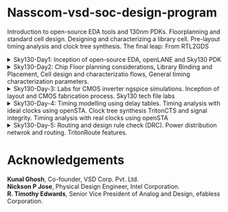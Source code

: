 # Nasscom-vsd-soc-design-program
Introduction to open-source EDA tools and 130nm PDKs. Floorplanning and standard cell design. Designing and characterizing a library cell. Pre-layout timing analysis and clock tree synthesis. The final leap: From RTL2GDS 

<details>
  <summary>Sky130-Day1: Inception of open-source EDA, openLANE and Sky130 PDK</summary>
  Commands to invoke the OpenLANE flow and perform synthesis:

```bash
  #Change directory to OpenLANE flow directory
  $cd Desktop/work/tools/openlane_working_dir/openlane

  #Invoke the OpenLANE flow Docker subsystem
  #(Ensure Docker is installed and configured on your system)
  $docker

  #Start the OpenLANE interactive flow
  %./flow.tcl -interactive

  #Load OpenLANE required packages
  %package require openlane 0.9

  #Prepare the design for synthesis
  %prep -design picorv32a

  #Run the synthesis process
  %run_synthesis
```

Screenshots of the operations
![d1_1](https://github.com/user-attachments/assets/7735f6bf-c0dd-4972-b342-163244357eb5)
![d1_2](https://github.com/user-attachments/assets/b13ec707-5916-460a-b98a-1adaa60e1b00)
![d1_3](https://github.com/user-attachments/assets/1c1f3481-1e31-42be-a011-74a17488fbe5)
![d1_4](https://github.com/user-attachments/assets/f968126c-a07c-404e-801a-08583b09ace5)

</details>

<details>
  <summary>Sky130-Day2: Chip Floor planning considerations, Library Binding and Placement, Cell design and characterizatio flows, General timing characterization parameters.</summary>
  1.Run floorplan using openlane and steps to view floorplan  
  Commands to review floorplan layout in Magic  
  
  ![run_fp](https://github.com/user-attachments/assets/9d9326db-f332-48d2-9441-ea1ff53c9ab6)
  ![run_fp2](https://github.com/user-attachments/assets/fb49396e-b79f-451c-8e69-85e5fa8d58cc)  
  
```bash
  #Change directory to path containing generated floorplan def
  $ cd Desktop/work/tools/openlane_working_dir/openlane/designs/picorv32a/runs/27-01_18- 
  04/results/floorplan/

  #Command to load the floorplan def in magic tool
  magic -T home/vsduser/Desktop/work/tools/openlane_working_dir/pdks/sky130A/libs.tech/magic/sky130A.tech lef read ../../tmp/merged.lef def read picorv32a.floorplan.def &
```

  ![fp](https://github.com/user-attachments/assets/fc4c04f1-ff62-4d7e-ab98-1632f4789374)
  ![fp_port_layer_in_config](https://github.com/user-attachments/assets/052d4db7-9083-4d15-b84f-7b48131d0bd4)

 
  2.Congestion aware placement using RePlAce  
  
  ![run_pc](https://github.com/user-attachments/assets/ef81ef61-3a60-403e-91a1-a43851219e3f)
  ![run_pc2](https://github.com/user-attachments/assets/6ab74807-6bf1-47e8-84e3-e136890711cd)  
  
  Commands to run placement using RePlAce:  
  
```bash
  #Change directory to path containing generated placement def
  $ cd Desktop/work/tools/openlane_working_dir/openlane/designs/picorv32a/runs/27-01_18-04/results/placement/

  #Command to load the placement def in magic tool
  magic -T /home/vsduser/Desktop/work/tools/openlane_working_dir/pdks/sky130A/libs.tech/magic/sky130A.tech lef read ../../tmp/merged.lef def read picorv32a.placement.def &
```

![placement](https://github.com/user-attachments/assets/0fea020c-87b5-4f41-8495-8cdd89534a06)
![standard cells  (1)](https://github.com/user-attachments/assets/133263f3-f1e2-42d8-8e16-24bab6115ea8)
![unpaced cells](https://github.com/user-attachments/assets/9a6b365f-9e18-4b1c-ae60-721e5d60dcd0)

</details>

<details>
  <summary>Sky130-Day-3: Labs for CMOS inverter ngspice simulations. Inception of layout and CMOS fabrication process. Sky130 tech file labs</summary>
  1.Git clone vsdstdcelldesign    
  Commands to open inverter layout in magic  
  
```bash
  #Change directory to openlane
  cd Desktop/work/tools/openlane_working_dir/openlane

  #Clone the repository with custom inverter design
  git clone https://github.com/nickson-jose/vsdstdcelldesign

  #Change into repository directory
  cd vsdstdcelldesign

  #Copy magic tech file to the repo directory for easy access
  cp /home/vsduser/Desktop/work/tools/openlane_working_dir/pdks/sky130A/libs.tech/magic/sky130A.tech .

  #Check contents whether everything is present
  ls

  #Command to open custom inverter layout in magic
  magic -T sky130A.tech sky130_inv.mag &
```

![cmos_layout_command](https://github.com/user-attachments/assets/402e1da1-ffab-4b8f-9082-652c77168924)

  CMOS layout  
![cmos_layout](https://github.com/user-attachments/assets/82aac6c2-1a37-4dee-8065-c25a349ecfcc)
  NMOS
![nmos](https://github.com/user-attachments/assets/022da420-49eb-4d3e-b0b8-6ab0b81bdf96)
  PMOS
![pmos](https://github.com/user-attachments/assets/7549b7fb-ea4f-400a-8036-4c4704607fe0)
  Y connectivity to PMOS and NMOS drain  
![nmos_ _pmos_drain](https://github.com/user-attachments/assets/9b08d842-1dbe-48dc-8ab9-b1e975b73f25)
  VDD(VPWR)
![connected_to_vdd](https://github.com/user-attachments/assets/23c5111d-6049-43dc-a275-9c176e986a95)
  VSS(VGND)  
![connected_to_vss](https://github.com/user-attachments/assets/b1bbb857-dcd5-4846-803c-1a84e1362b49)

  2.Spice extraction of inverter in magic.  

```bash
  #Check current directory
  pwd

  #Extraction command to extract to .ext format
  extract all

  #Before converting ext to spice this command enable the parasitic extraction also
  ext2spice cthresh 0 rthresh 0

  #Converting to ext to spice
  ext2spice
```
![create_spice_file](https://github.com/user-attachments/assets/5fdc75fa-211d-4a14-8ded-1285fb1c59a1)  
  Spice file  
![spice_file (3)](https://github.com/user-attachments/assets/cb2c0dc4-826f-4e8d-a285-57b8135bff38)
  
  3.Editing the spice model file for analysis through simulation.
  Edited spice file  
![spice_file (2)](https://github.com/user-attachments/assets/bc559ae5-feca-48cb-8d67-151382265256)

  4.Ngspice simulation
  Commands for ngspice simulation
  
```bash
  #Command to directly load spice file for simulation to ngspice
  ngspice sky130_inv.spice

  #Now that we have entered ngspice with the simulation spice file loaded we just have to  load the plot
  plot y vs time a
```

![ngspice](https://github.com/user-attachments/assets/32b16492-d610-49e3-b14f-b2d5636884f8)
  Transient Response 
![transient_response](https://github.com/user-attachments/assets/275e19fe-9e8c-4a11-8125-289cec81aa73)  
  20%  
![20%](https://github.com/user-attachments/assets/e27a8906-b62f-4447-b0f4-0fdd1f7bbc97)
![Screenshot from 2025-02-03 14-17-02](https://github.com/user-attachments/assets/e948724e-c47c-4fa3-81e7-721d3c254a35)
  Cell rise delay
![cell_rise_delay](https://github.com/user-attachments/assets/4784926b-6f26-4a62-af4f-8eb0cf665a7e)  
![Screenshot from 2025-02-03 14-17-11](https://github.com/user-attachments/assets/6d597c8c-f8bf-4435-b542-e9fd73efd380)  

  5.Find problem in the DRC section of the old magic tech file and fix them
  Commands to download and view the corrupted skywater process magic tech file

```bash
  
  #Command to download the lab files
  wget http://opencircuitdesign.com/open_pdks/archive/drc_tests.tgz

  #Since lab file is compressed command to extract it
  tar xfz drc_tests.tgz

  #Change directory into the lab folder
  cd drc_tests

  #List all files and directories present in the current directory
  ls -al

  #Command to view .magicrc file
  gvim .magicrc

  #Command to open magic tool in better graphics
  magic -d XR &
```
![drc_tests](https://github.com/user-attachments/assets/6b596976-46c4-4e3c-bcab-149e0caba4ba)

![open_magicrc](https://github.com/user-attachments/assets/85864c52-7709-4706-8105-25c4b8a68b04)  

  .magicrc file
![magicrc_file](https://github.com/user-attachments/assets/c70354f2-a65d-4bad-b33a-744521b19940)  

  Poly rules for metal3
![m3_rules](https://github.com/user-attachments/assets/bb556488-95d3-48c2-b894-af097d2fcc6a)  
  Contact Cuts
![contact cuts](https://github.com/user-attachments/assets/c52cc50e-5110-479f-85d6-5c706449c1af)

  Incorrectly implemented poly.9 rule no drc violation even though spacing < 0.48u
![incorrects](https://github.com/user-attachments/assets/a3a14a0a-bcfd-46bd-adae-1b3051e090b9)
![incorrectly_poly9](https://github.com/user-attachments/assets/e23cd9e6-f7f6-412f-acfc-a0adae5cd4f0) 

  New commands inserted in sky130A.tech file to update drc
![incorrectly_poly9(2)](https://github.com/user-attachments/assets/fe99564b-1eed-4a0c-a892-d4e5eaaa2529)
![incorrectly_poly9(3)](https://github.com/user-attachments/assets/9a597734-094e-4921-ad83-82609b3da8fe)  

  Commands to run in tkcon window
  
```bash
  #Loading updated tech file
  tech load sky130A.tech

  #Must re-run drc check to see updated drc errors
  drc check

  #Selecting region displaying the new errors and getting the error messages 
  drc why
```

![incorrect_poly9](https://github.com/user-attachments/assets/120817b9-e503-497f-b022-155de67f593c)
![diff](https://github.com/user-attachments/assets/954bb75b-976b-4b1d-b4e3-8ad6e4d090af)  

  Nwell 
![nwell](https://github.com/user-attachments/assets/7f0c4cc8-216e-456c-9117-0b35deab7322)   

  Incorrectly implemented nwell.4 rule no drc violation even though no tap present in nwell
![error_nwell](https://github.com/user-attachments/assets/949fa6d0-f78c-4502-9e09-149ad4da804d)  

  New commands inserted in sky130A.tech file to update drc
![Screenshot from 2025-02-03 14-43-27](https://github.com/user-attachments/assets/425182e5-819d-47c1-b72f-7a47ecee86d0)
![Screenshot from 2025-02-03 14-42-57](https://github.com/user-attachments/assets/57259d20-97ca-4fcb-b01c-d40b6a70de6e)  

  Commands to run in tkcon window

```bash
  #Loading updated tech file
  tech load sky130A.tech

  #Change drc style to drc full
  drc style drc(full)

  #Must re-run drc check to see updated drc errors
  drc check

  #Selecting region displaying the new errors and getting the error messages 
  drc why
```

</details>

<details>
  <summary>Sky130-Day-4: Timing modelling using delay tables. Timing analysis with ideal clocks using openSTA. Clock tree synthesis TritonCTS and signal integrity. Timing analysis with  real clocks using openSTA</summary>
  1. Fix up small DRC errors and verify the design is ready to be inserted into our flow.
  Commands to open the custom inverter layout
  
```bash
  #Change directory to vsdstdcelldesign
  cd Desktop/work/tools/openlane_working_dir/openlane/vsdstdcelldesign

  #Command to open custom inverter layout in magic
  magic -T sky130A.tech sky130_inv.mag &
```

![2_tracks_info](https://github.com/user-attachments/assets/71258c28-989c-4749-b516-aa5273f9eef1)  

  Commands for tkcon window to set grid as tracks of locali layer

```bash
  #Get syntax for grid command
  help grid

  #Set grid values accordingly
  grid 0.46um 0.34um 0.23um 0.17um
```
![3](https://github.com/user-attachments/assets/1d4db088-b744-445e-9068-e9afeb8ed090)  

  Def_port layer
![4_def_port_layer](https://github.com/user-attachments/assets/5a48e68f-89df-4e0d-a74b-e64cb68dd7ef)  

  Command for tkcon window to save the layout with custom name
  
```bash
  #Command to save as
  save sky130_vsdinv.mag

  #Command to open custom inverter layout in magic
  magic -T sky130A.tech sky130_vsdinv.mag &
```

![1](https://github.com/user-attachments/assets/c63f4ea8-a284-4484-bfcd-e8b325c07a6a)  

  Lef file  
![5_lef](https://github.com/user-attachments/assets/b6f7be5a-d984-4b13-9f40-62f6a4a0ddeb)  

  2.Run openlane flow synthesis with newly inserted custom inverter cell.  
Commands to invoke the OpenLANE flow include new lef and perform synthesis  

```bash
  #Change directory to openlane flow directory
  cd Desktop/work/tools/openlane_working_dir/openlane

  #alias docker='docker run -it -v $(pwd):/openLANE_flow -v $PDK_ROOT:$PDK_ROOT -e  PDK_ROOT=$PDK_ROOT -u $(id -u $USER):$(id -g $USER) efabless/openlane:v0.21'
  #Since we have aliased the long command to 'docker' we can invoke the OpenLANE flow docker sub-system by just running this command
  docker
  #Now that we have entered the OpenLANE flow contained docker sub-system we can invoke the OpenLANE flow in the Interactive mode using the following command
  ./flow.tcl -interactive

  #Now that OpenLANE flow is open we have to input the required packages for proper functionality of the OpenLANE flow
  package require openlane 0.9

  #Now the OpenLANE flow is ready to run any design and initially we have to prep the design creating some necessary files and directories for running a specific design which in our case is 'picorv32a'
  prep -design picorv32a

  #Adiitional commands to include newly added lef to openlane flow
  set lefs [glob $::env(DESIGN_DIR)/src/*.lef]
  add_lefs -src $lefs

  #Now that the design is prepped and ready, we can run synthesis using following command
  run_synthesis
```

![6](https://github.com/user-attachments/assets/ce3e0fb0-c1b4-4e0e-b8e2-8634011bc313)
![7](https://github.com/user-attachments/assets/e87e4f1e-c5ca-49db-85ae-7fe72b1e4851)

  3.Remove/reduce the newly introduced violations with the introduction of custom inverter cell by modifying design parameters.  
![9_chiparea](https://github.com/user-attachments/assets/2d97ffc8-ed09-4325-a52d-98450afcebd5)  

  Commands to view and change parameters to improve timing and run synthesis
```bash
  # Command to display current value of variable SYNTH_STRATEGY
  echo $::env(SYNTH_STRATEGY)

  #Command to set new value for SYNTH_STRATEGY
  set ::env(SYNTH_STRATEGY) "DELAY 3"

  #Command to display current value of variable SYNTH_BUFFERING to check whether it's enabled
  echo $::env(SYNTH_BUFFERING)

  #Command to display current value of variable SYNTH_SIZING
  echo $::env(SYNTH_SIZING)

  #Command to set new value for SYNTH_SIZING
  set ::env(SYNTH_SIZING) 1

  #Command to display current value of variable SYNTH_DRIVING_CELL to check whether it's the proper cell or not
  echo $::env(SYNTH_DRIVING_CELL)

  #Now that the design is prepped and ready, we can run synthesis using following command
  run_synthesis
```

![8](https://github.com/user-attachments/assets/93c96605-368d-456d-9d22-844d24b1e5b5)  
![10](https://github.com/user-attachments/assets/f23b6f3c-31ba-4d9e-ae40-a6f26a9beca8)  

Commands to load placement def in magic in another terminal

```bash
  #Change directory to path containing generated placement def
  cd Desktop/work/tools/openlane_working_dir/openlane/designs/picorv32a/runs/27-01_18-04/results/placement/

  #Command to load the placement def in magic tool
  magic -T /home/vsduser/Desktop/work/tools/openlane_working_dir/pdks/sky130A/libs.tech/magic/sky130A.tech lef read ../../tmp/merged.lef def read picorv32a.placement.def &
```

![11](https://github.com/user-attachments/assets/9e68ef74-2463-43ce-b579-603c157c3bb2)
![12](https://github.com/user-attachments/assets/fd268ad7-8726-4b62-a259-45cf681562b2)  

  Command for tkcon window to view internal layers of cells

```bash
  #Command to view internal connectivity layers
  expand
```

![13](https://github.com/user-attachments/assets/480afabe-a63b-4dca-82e2-cac072f48b2c)
![14](https://github.com/user-attachments/assets/895a93ed-5515-4d72-ad61-5dc297f6d2d1)  

  4.Do Post-Synthesis timing analysis with OpenSTA tool.  
  Commands to invoke the OpenLANE flow include new lef and perform synthesis
```bash
  #Change directory to openlane flow directory
  cd Desktop/work/tools/openlane_working_dir/openlane

  #Since we have aliased the long command to 'docker' we can invoke the OpenLANE flow docker sub-system by just running this command
  docker
  #Now that we have entered the OpenLANE flow contained docker sub-system we can invoke the OpenLANE flow in the Interactive mode using the following command
  ./flow.tcl -interactive

  #Now that OpenLANE flow is open we have to input the required packages for proper functionality of the OpenLANE flow
  package require openlane 0.9

  #Now the OpenLANE flow is ready to run any design and initially we have to prep the design creating some necessary files and directories for running a specific design which in our case is 'picorv32a'
  prep -design picorv32a

  #Command to set new value for SYNTH_SIZING
  set ::env(SYNTH_SIZING) 1

  #Now that the design is prepped and ready, we can run synthesis using following command
  run_synthesis
```

  Newly created pre_sta.conf for STA analysis in openlane directory
![15](https://github.com/user-attachments/assets/66f4c70a-b0a1-41ff-8e08-f0109e0ab40b)  

  Newly created my_base.sdc for STA analysis in openlane/designs/picorv32a/src directory based on the file openlane/scripts/base.sdc
![16](https://github.com/user-attachments/assets/87e0e195-6740-4fbc-84ac-24ab86742427)  

  Commands to run STA in another terminal

```bash
  #Change directory to openlane
  cd Desktop/work/tools/openlane_working_dir/openlane

  #Command to invoke OpenSTA tool with script
  sta pre_sta.conf
```

![17](https://github.com/user-attachments/assets/e8dbff08-c7bb-45b8-a4f4-2eb58dafc5ca)
![18](https://github.com/user-attachments/assets/13991cd5-5a9b-4b45-9db4-e60e97c4bfb0)
![19](https://github.com/user-attachments/assets/1490147b-04d8-49dc-8738-90acb59ae6b8)
![20](https://github.com/user-attachments/assets/994437fa-1353-4704-940a-c14871ce73ad)  

  Commands to write verilog

```bash
  #Check syntax
  help write_verilog

  #Overwriting current synthesis netlist
  write_verilog /home/vsduser/Desktop/work/tools/openlane_working_dir/openlane/designs/picorv32a/runs/27-01_18-04/results/synthesis/picorv32a.synthesis.v

  #Exit from OpenSTA since timing analysis is done
  exit
```

![21](https://github.com/user-attachments/assets/a038f772-36ed-413f-944d-5d97dd0d28aa)  

```bash
  # Now we are ready to run placement
  run_placement

  #With placement done we are now ready to run CTS
  run_cts
```

![23](https://github.com/user-attachments/assets/9431e790-45a0-4bb2-bcfc-8d0cd6c7d8db)
![24](https://github.com/user-attachments/assets/832ea0f9-2826-4aca-bf80-3b6f1267a2b3)
![25](https://github.com/user-attachments/assets/e95818a9-fa44-4acb-a077-290fc1201d3d)
![26](https://github.com/user-attachments/assets/5863f01e-6583-4f06-be08-3e4fc1c8dd19)
![27](https://github.com/user-attachments/assets/2d0adb2f-2b27-4006-9ae1-b6e5fd2ecd7d)
![28](https://github.com/user-attachments/assets/8819bfe3-3a5a-4a3f-a41c-9427c1a51c80)
![29](https://github.com/user-attachments/assets/7bff2b55-73b4-4a71-bc94-d7e3d2478ef6)


</details>

<details>
  <summary>Sky130-Day-5: Routing and design rule check (DRC). Power distribution netwrok and routing. TritonRoute features.</summary>
  1.Perform generation of Power Distribution Network (PDN) and explore the PDN layout.
  Commands to perform all necessary stages up until now

```bash
  #Change directory to openlane flow directory
  cd Desktop/work/tools/openlane_working_dir/openlane

  #Since we have aliased the long command to 'docker' we can invoke the OpenLANE flow docker sub-system by just running this command
  docker
  #Now that we have entered the OpenLANE flow contained docker sub-system we can invoke the OpenLANE flow in the Interactive mode using the following command
  ./flow.tcl -interactive

  #Now that OpenLANE flow is open we have to input the required packages for proper functionality of the OpenLANE flow
  package require openlane 0.9

  #Now the OpenLANE flow is ready to run any design and initially we have to prep the design creating some necessary files and directories for running a specific design which in our case is 'picorv32a'
  prep -design picorv32a

  #Command to set new value for SYNTH_STRATEGY
  set ::env(SYNTH_STRATEGY) "DELAY 3"

  #Command to set new value for SYNTH_SIZING
  set ::env(SYNTH_SIZING) 1

  #Now that the design is prepped and ready, we can run synthesis using following command
  run_synthesis

  #Following commands are alltogather sourced in "run_floorplan" command
  init_floorplan
  place_io
  tap_decap_or

  #Now we are ready to run placement
  run_placement

  #Incase getting error
  unset ::env(LIB_CTS)

  #With placement done we are now ready to run CTS
  run_cts

  #Now that CTS is done we can do power distribution network
  gen_pdn
```

![1](https://github.com/user-attachments/assets/9c1ed4e3-7a35-4876-b08a-42ad12ae0922)
![2](https://github.com/user-attachments/assets/2c6da3e6-1452-4cb8-8dd4-347dbe400137)  

  Commands to load PDN def in magic in another terminal

```bash
  #Change directory to path containing generated PDN def
  cd Desktop/work/tools/openlane_working_dir/openlane/designs/picorv32a/runs/03-02_22-08/tmp/floorplan/

  #Command to load the PDN def in magic tool
  magic -T /home/vsduser/Desktop/work/tools/openlane_working_dir/pdks/sky130A/libs.tech/magic/sky130A.tech lef read ../../tmp/merged.lef def read 14-pdn.def &
```

![3](https://github.com/user-attachments/assets/fe10cc3a-e698-4285-94ac-a2f22c2ad5bc)
![4](https://github.com/user-attachments/assets/9fd43f7a-7363-4929-bb47-2f5bd4de3534)

  2.Perfrom detailed routing using TritonRoute and explore the routed layout.
  Command to perform routing

```bash
  #Check value of 'CURRENT_DEF'
  echo $::env(CURRENT_DEF)

  #Check value of 'ROUTING_STRATEGY'
  echo $::env(ROUTING_STRATEGY)

  #Command for detailed route using TritonRoute
  run_routing
 ```

![5](https://github.com/user-attachments/assets/306da002-b1f5-4323-b368-49f8a642e4ae)
![6](https://github.com/user-attachments/assets/25545109-b8f9-4cab-ad6b-46ccc5efd295)
![7](https://github.com/user-attachments/assets/3ca255df-c3a6-44ad-a752-3d0f5c63c391)

  Commands to load routed def in magic in another terminal

```bask
  #Change directory to path containing routed def
  cd Desktop/work/tools/openlane_working_dir/openlane/designs/picorv32a/runs/26-03_08-45/results/routing/

  #Command to load the routed def in magic tool
  magic -T /home/vsduser/Desktop/work/tools/openlane_working_dir/pdks/sky130A/libs.tech/magic/sky130A.tech lef read ../../tmp/merged.lef def read picorv32a.def &
```

![8](https://github.com/user-attachments/assets/b5370bc4-1ea9-46bd-9e17-9c39bd73ffdf)
![9](https://github.com/user-attachments/assets/750bc2e9-7f4d-4a1d-8895-ece57687fbf2)
![10](https://github.com/user-attachments/assets/983e02f7-37d5-4449-ad0e-b8255166eea6)

  Fast route guide present in openlane/designs/picorv32a/runs/26-03_08-45/tmp/routing directory
![11](https://github.com/user-attachments/assets/548cf30f-f2d1-4eb7-8549-75643d0e6006)  

  3.Post-Route OpenSTA timing analysis with the extracted parasitics of the route.
  Commands to be run in OpenLANE flow to do OpenROAD timing analysis with integrated OpenSTA in OpenROAD

```bash
  #Command to run OpenROAD tool
  openroad

  #Reading lef file
  read_lef /openLANE_flow/designs/picorv32a/runs/03-02_22-08/tmp/merged.lef

  #Reading def file
  read_def /openLANE_flow/designs/picorv32a/runs/03-02_22-08/results/routing/picorv32a.def

  #Creating an OpenROAD database to work with
  write_db pico_route.db

  #Loading the created database in OpenROAD
  read_db pico_route.db

  #Read netlist post CTS
  read_verilog /openLANE_flow/designs/picorv32a/runs/26-03_08-45/results/synthesis/picorv32a.synthesis_preroute.v

  #Read library for design
  read_liberty $::env(LIB_SYNTH_COMPLETE)

  #Link design and library
  link_design picorv32a

  #Read in the custom sdc we created
  read_sdc /openLANE_flow/designs/picorv32a/src/my_base.sdc

  #Setting all cloks as propagated clocks
  set_propagated_clock [all_clocks]

  #Read SPEF
  read_spef /openLANE_flow/designs/picorv32a/runs/26-03_08-45/results/routing/picorv32a.spef

  #Generating custom timing report
  report_checks -path_delay min_max -fields {slew trans net cap input_pins} -format full_clock_expanded -digits 4

  #Exit to OpenLANE flow
  exit
```


</details>

# Acknowledgements  
**Kunal Ghosh**, Co-founder, VSD Corp. Pvt. Ltd.  
**Nickson P Jose**, Physical Design Engineer, Intel Corporation.  
**R. Timothy Edwards**, Senior Vice President of Analog and Design, efabless Corporation.  
